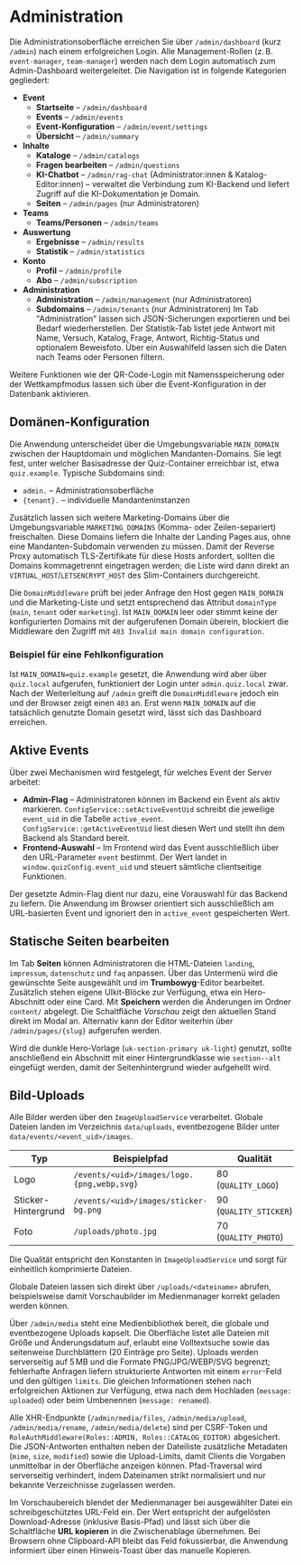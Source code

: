 # Administration

Die Administrationsoberfläche erreichen Sie über `/admin/dashboard` (kurz `/admin`) nach einem erfolgreichen Login. Alle Management-Rollen (z. B. `event-manager`, `team-manager`) werden nach dem Login automatisch zum Admin-Dashboard weitergeleitet. Die Navigation ist in folgende Kategorien gegliedert:

* **Event**
  * **Startseite** – `/admin/dashboard`
  * **Events** – `/admin/events`
  * **Event-Konfiguration** – `/admin/event/settings`
  * **Übersicht** – `/admin/summary`
* **Inhalte**
  * **Kataloge** – `/admin/catalogs`
  * **Fragen bearbeiten** – `/admin/questions`
  * **KI-Chatbot** – `/admin/rag-chat` (Administrator:innen & Katalog-Editor:innen) – verwaltet die Verbindung zum KI-Backend und liefert Zugriff auf die KI-Dokumentation je Domain.
  * **Seiten** – `/admin/pages` (nur Administratoren)
* **Teams**
  * **Teams/Personen** – `/admin/teams`
* **Auswertung**
  * **Ergebnisse** – `/admin/results`
  * **Statistik** – `/admin/statistics`
* **Konto**
  * **Profil** – `/admin/profile`
  * **Abo** – `/admin/subscription`
* **Administration**
  * **Administration** – `/admin/management` (nur Administratoren)
  * **Subdomains** – `/admin/tenants` (nur Administratoren)
Im Tab "Administration" lassen sich JSON-Sicherungen exportieren und bei Bedarf wiederherstellen. Der Statistik-Tab listet jede Antwort mit Name, Versuch, Katalog, Frage, Antwort, Richtig-Status und optionalem Beweisfoto. Über ein Auswahlfeld lassen sich die Daten nach Teams oder Personen filtern.

Weitere Funktionen wie der QR-Code-Login mit Namensspeicherung oder der Wettkampfmodus lassen sich über die Event-Konfiguration in der Datenbank aktivieren.

## Domänen-Konfiguration

Die Anwendung unterscheidet über die Umgebungsvariable `MAIN_DOMAIN` zwischen der Hauptdomain und möglichen Mandanten-Domains. Sie legt fest, unter welcher Basisadresse der Quiz-Container erreichbar ist, etwa `quiz.example`. Typische Subdomains sind:

- `admin.` – Administrationsoberfläche
- `{tenant}.` – individuelle Mandanteninstanzen

Zusätzlich lassen sich weitere Marketing-Domains über die Umgebungsvariable `MARKETING_DOMAINS` (Komma- oder Zeilen-separiert) freischalten. Diese Domains liefern die Inhalte der Landing Pages aus, ohne eine Mandanten-Subdomain verwenden zu müssen. Damit der Reverse Proxy automatisch TLS-Zertifikate für diese Hosts anfordert, sollten die Domains kommagetrennt eingetragen werden; die Liste wird dann direkt an `VIRTUAL_HOST`/`LETSENCRYPT_HOST` des Slim-Containers durchgereicht.

Die `DomainMiddleware` prüft bei jeder Anfrage den Host gegen `MAIN_DOMAIN` und die Marketing-Liste und setzt entsprechend das Attribut `domainType` (`main`, `tenant` oder `marketing`). Ist `MAIN_DOMAIN` leer oder stimmt keine der konfigurierten Domains mit der aufgerufenen Domain überein, blockiert die Middleware den Zugriff mit `403 Invalid main domain configuration.`

### Beispiel für eine Fehlkonfiguration

Ist `MAIN_DOMAIN=quiz.example` gesetzt, die Anwendung wird aber über `quiz.local` aufgerufen, funktioniert der Login unter `admin.quiz.local` zwar. Nach der Weiterleitung auf `/admin` greift die `DomainMiddleware` jedoch ein und der Browser zeigt einen `403` an. Erst wenn `MAIN_DOMAIN` auf die tatsächlich genutzte Domain gesetzt wird, lässt sich das Dashboard erreichen.

## Aktive Events

Über zwei Mechanismen wird festgelegt, für welches Event der Server arbeitet:

* **Admin-Flag** – Administratoren können im Backend ein Event als aktiv markieren. `ConfigService::setActiveEventUid` schreibt die jeweilige `event_uid` in die Tabelle `active_event`. `ConfigService::getActiveEventUid` liest diesen Wert und stellt ihn dem Backend als Standard bereit.
* **Frontend-Auswahl** – Im Frontend wird das Event ausschließlich über den URL-Parameter `event` bestimmt. Der Wert landet in `window.quizConfig.event_uid` und steuert sämtliche clientseitige Funktionen.

Der gesetzte Admin-Flag dient nur dazu, eine Vorauswahl für das Backend zu liefern. Die Anwendung im Browser orientiert sich ausschließlich am URL-basierten Event und ignoriert den in `active_event` gespeicherten Wert.

## Statische Seiten bearbeiten

Im Tab **Seiten** können Administratoren die HTML-Dateien `landing`, `impressum`, `datenschutz` und `faq` anpassen. Über das Untermenü wird die gewünschte Seite ausgewählt und im **Trumbowyg**-Editor bearbeitet. Zusätzlich stehen eigene UIkit-Blöcke zur Verfügung, etwa ein Hero-Abschnitt oder eine Card. Mit **Speichern** werden die Änderungen im Ordner `content/` abgelegt. Die Schaltfläche *Vorschau* zeigt den aktuellen Stand direkt im Modal an. Alternativ kann der Editor weiterhin über `/admin/pages/{slug}` aufgerufen werden.

Wird die dunkle Hero-Vorlage (`uk-section-primary uk-light`) genutzt, sollte anschließend ein Abschnitt mit einer Hintergrundklasse wie `section--alt` eingefügt werden, damit der Seitenhintergrund wieder aufgehellt wird.

## Bild-Uploads

Alle Bilder werden über den `ImageUploadService` verarbeitet. Globale Dateien landen im Verzeichnis `data/uploads`, eventbezogene Bilder unter `data/events/<event_uid>/images`.

| Typ                 | Beispielpfad                              | Qualität |
|---------------------|------------------------------------------|----------|
| Logo                | `/events/<uid>/images/logo.{png,webp,svg}` | 80 (`QUALITY_LOGO`)
| Sticker-Hintergrund | `/events/<uid>/images/sticker-bg.png`    | 90 (`QUALITY_STICKER`)
| Foto                | `/uploads/photo.jpg`                     | 70 (`QUALITY_PHOTO`)

Die Qualität entspricht den Konstanten in `ImageUploadService` und sorgt für einheitlich komprimierte Dateien.

Globale Dateien lassen sich direkt über `/uploads/<dateiname>` abrufen, beispielsweise damit Vorschaubilder im Medienmanager korrekt geladen werden können.

Über `/admin/media` steht eine Medienbibliothek bereit, die globale und eventbezogene Uploads kapselt. Die Oberfläche listet alle Dateien mit Größe und Änderungsdatum auf, erlaubt eine Volltextsuche sowie das seitenweise Durchblättern (20 Einträge pro Seite). Uploads werden serverseitig auf 5 MB und die Formate PNG/JPG/WEBP/SVG begrenzt; fehlerhafte Anfragen liefern strukturierte Antworten mit einem `error`-Feld und den gültigen `limits`. Die gleichen Informationen stehen nach erfolgreichen Aktionen zur Verfügung, etwa nach dem Hochladen (`message: uploaded`) oder beim Umbenennen (`message: renamed`).

Alle XHR-Endpunkte (`/admin/media/files`, `/admin/media/upload`, `/admin/media/rename`, `/admin/media/delete`) sind per CSRF-Token und `RoleAuthMiddleware(Roles::ADMIN, Roles::CATALOG_EDITOR)` abgesichert. Die JSON-Antworten enthalten neben der Dateiliste zusätzliche Metadaten (`mime`, `size`, `modified`) sowie die Upload-Limits, damit Clients die Vorgaben unmittelbar in der Oberfläche anzeigen können. Pfad-Traversal wird serverseitig verhindert, indem Dateinamen strikt normalisiert und nur bekannte Verzeichnisse zugelassen werden.

Im Vorschaubereich blendet der Medienmanager bei ausgewählter Datei ein schreibgeschütztes URL-Feld ein. Der Wert entspricht der aufgelösten Download-Adresse (inklusive Basis-Pfad) und lässt sich über die Schaltfläche **URL kopieren** in die Zwischenablage übernehmen. Bei Browsern ohne Clipboard-API bleibt das Feld fokussierbar, die Anwendung informiert über einen Hinweis-Toast über das manuelle Kopieren.
